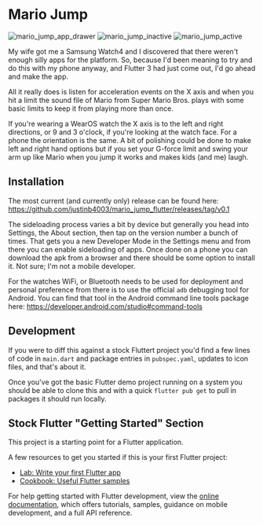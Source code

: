 # Mario Jump
![mario_jump_app_drawer](https://user-images.githubusercontent.com/16728804/169667430-0fe73275-4a3d-43ce-9b9a-1d2b15d42ab5.png)
![mario_jump_inactive](https://user-images.githubusercontent.com/16728804/169667429-dfbcad4d-55b5-454a-9ebc-21f51d72be05.png)
![mario_jump_active](https://user-images.githubusercontent.com/16728804/169667434-d74a9324-d50b-46f8-af3d-8a766501feb9.png)



My wife got me a Samsung Watch4 and I discovered that there weren't enough silly
apps for the platform. So, because I'd been meaning to try and do this with my
phone anyway, and Flutter 3 had just come out, I'd go ahead and make the app.

All it really does is listen for acceleration events on the X axis and when you
hit a limit the sound file of Mario from Super Mario Bros. plays with some basic
limits to keep it from playing more than once.

If you're wearing a WearOS watch the X axis is to the left and right directions,
or 9 and 3 o'clock, if you're looking at the watch face. For a phone the
orientation is the same. A bit of polishing could be done to make left and right
hand options but if you set your G-force limit and swing your arm up like Mario
when you jump it works and makes kids (and me) laugh.

## Installation
The most current (and currently only) release can be found here:
https://github.com/justinb4003/mario_jump_flutter/releases/tag/v0.1

The sideloading process varies a bit by device but generally you head into
Settings, the About section, then tap on the version number a bunch of times.
That gets you a new Developer Mode in the Settings menu and from there you can
enable sideloading of apps.  Once done on a phone you can download the apk from
a browser and there should be some option to install it. Not sure; I'm not a
mobile developer.

For the watches WiFi, or Bluetooth needs to be used
for deployment and personal preference from there is to use the official
```adb``` debugging tool for Android. You can find that tool in the Android
command line tools package here:
https://developer.android.com/studio#command-tools

## Development

If you were to diff this against a stock Fluttert project you'd find a few lines
of code in ```main.dart``` and package entries in ```pubspec.yaml```, updates to
icon files, and that's about it. 

Once you've got the basic Flutter demo project running on a system you should be
able to clone this and with a quick ```flutter pub get``` to pull in packages it
should run locally.

## Stock Flutter "Getting Started" Section

This project is a starting point for a Flutter application.

A few resources to get you started if this is your first Flutter project:

- [Lab: Write your first Flutter app](https://docs.flutter.dev/get-started/codelab)
- [Cookbook: Useful Flutter samples](https://docs.flutter.dev/cookbook)

For help getting started with Flutter development, view the
[online documentation](https://docs.flutter.dev/), which offers tutorials,
samples, guidance on mobile development, and a full API reference.
